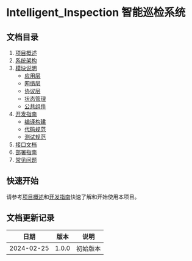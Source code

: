 # Intelligent_Inspection 智能巡检系统

## 文档目录

1. [项目概述](overview.md)
2. [系统架构](architecture.md)
3. [模块说明](modules/README.md)
   - [应用层](modules/application.md)
   - [网络层](modules/network.md)
   - [协议层](modules/protocol.md)
   - [状态管理](modules/state.md)
   - [公共组件](modules/common.md)
4. [开发指南](development/README.md)
   - [编译构建](development/build.md)
   - [代码规范](development/coding_standard.md)
   - [测试规范](development/testing.md)
5. [接口文档](api/README.md)
6. [部署指南](deployment.md)
7. [常见问题](faq.md)

## 快速开始

请参考[项目概述](overview.md)和[开发指南](development/README.md)快速了解和开始使用本项目。

## 文档更新记录

| 日期 | 版本 | 说明 |
|------|------|------|
| 2024-02-25 | 1.0.0 | 初始版本 |
